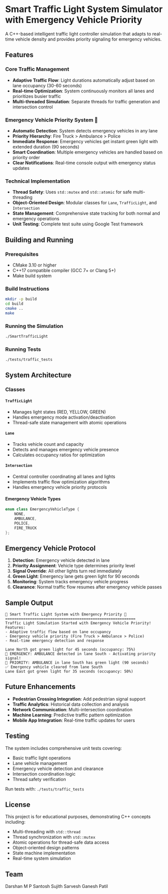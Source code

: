 # Smart Traffic Light System Simulator with Emergency Vehicle Priority

A C++-based intelligent traffic light controller simulation that adapts to real-time vehicle density and provides priority signaling for emergency vehicles.

## Features

### Core Traffic Management
- **Adaptive Traffic Flow**: Light durations automatically adjust based on lane occupancy (30-60 seconds)
- **Real-time Optimization**: System continuously monitors all lanes and prioritizes busier traffic
- **Multi-threaded Simulation**: Separate threads for traffic generation and intersection control

### Emergency Vehicle Priority System 🚨
- **Automatic Detection**: System detects emergency vehicles in any lane
- **Priority Hierarchy**: Fire Truck > Ambulance > Police
- **Immediate Response**: Emergency vehicles get instant green light with extended duration (90 seconds)
- **Smart Coordination**: Multiple emergency vehicles are handled based on priority order
- **Clear Notifications**: Real-time console output with emergency status updates

### Technical Implementation
- **Thread Safety**: Uses `std::mutex` and `std::atomic` for safe multi-threading
- **Object-Oriented Design**: Modular classes for `Lane`, `TrafficLight`, and `Intersection`
- **State Management**: Comprehensive state tracking for both normal and emergency operations
- **Unit Testing**: Complete test suite using Google Test framework

## Building and Running

### Prerequisites
- CMake 3.10 or higher
- C++17 compatible compiler (GCC 7+ or Clang 5+)
- Make build system

### Build Instructions
```bash
mkdir -p build
cd build
cmake ..
make
```

### Running the Simulation
```bash
./SmartTrafficLight
```

### Running Tests
```bash
./tests/traffic_tests
```

## System Architecture

### Classes

#### `TrafficLight`
- Manages light states (RED, YELLOW, GREEN)
- Handles emergency mode activation/deactivation
- Thread-safe state management with atomic operations

#### `Lane`
- Tracks vehicle count and capacity
- Detects and manages emergency vehicle presence
- Calculates occupancy ratios for optimization

#### `Intersection`
- Central controller coordinating all lanes and lights
- Implements traffic flow optimization algorithms
- Handles emergency vehicle priority protocols

#### Emergency Vehicle Types
```cpp
enum class EmergencyVehicleType {
    NONE,
    AMBULANCE,
    POLICE,
    FIRE_TRUCK
};
```

## Emergency Vehicle Protocol

1. **Detection**: Emergency vehicle detected in lane
2. **Priority Assignment**: Vehicle type determines priority level
3. **Signal Override**: All other lights turn red immediately
4. **Green Light**: Emergency lane gets green light for 90 seconds
5. **Monitoring**: System tracks emergency vehicle progress
6. **Clearance**: Normal traffic flow resumes after emergency vehicle passes

## Sample Output

```
🚦 Smart Traffic Light System with Emergency Priority 🚦
==========================================================
Traffic Light Simulation Started with Emergency Vehicle Priority!
Features:
- Adaptive traffic flow based on lane occupancy
- Emergency vehicle priority (Fire Truck > Ambulance > Police)
- Real-time emergency detection and response

Lane North got green light for 45 seconds (occupancy: 75%)
🚨 EMERGENCY: AMBULANCE detected in lane South - Activating priority signal!
🚨 PRIORITY: AMBULANCE in lane South has green light (90 seconds)
✅ Emergency vehicle cleared from lane South
Lane East got green light for 35 seconds (occupancy: 50%)
```

## Future Enhancements

- **Pedestrian Crossing Integration**: Add pedestrian signal support
- **Traffic Analytics**: Historical data collection and analysis
- **Network Communication**: Multi-intersection coordination
- **Machine Learning**: Predictive traffic pattern optimization
- **Mobile App Integration**: Real-time traffic updates for users

## Testing

The system includes comprehensive unit tests covering:
- Basic traffic light operations
- Lane vehicle management
- Emergency vehicle detection and clearance
- Intersection coordination logic
- Thread safety verification

Run tests with: `./tests/traffic_tests`

## License

This project is for educational purposes, demonstrating C++ concepts including:
- Multi-threading with `std::thread`
- Thread synchronization with `std::mutex`
- Atomic operations for thread-safe data access
- Object-oriented design patterns
- State machine implementation
- Real-time system simulation
## Team
Darshan M P
Santosh
Sujith
Sarvesh
Ganesh Patil

